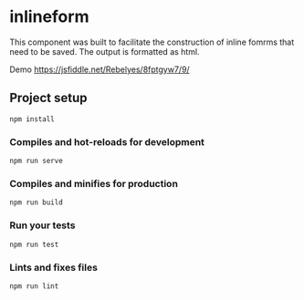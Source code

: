 # inlineform
This component was built to facilitate the construction of inline fomrms that need to be saved. The output is formatted as html.

Demo https://jsfiddle.net/Rebelyes/8fptgyw7/9/

## Project setup
```
npm install
```

### Compiles and hot-reloads for development
```
npm run serve
```

### Compiles and minifies for production
```
npm run build
```

### Run your tests
```
npm run test
```

### Lints and fixes files
```
npm run lint
```
